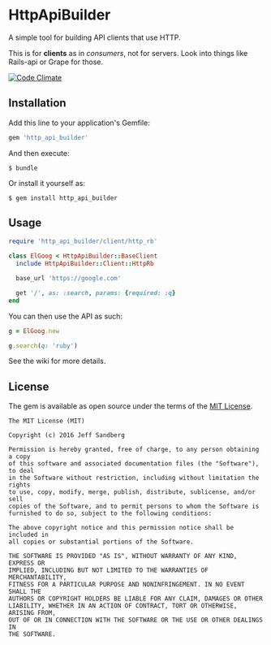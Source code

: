 # HttpApiBuilder
A simple tool for building API clients that use HTTP.

This is for **clients** as in *consumers*, not for servers. Look into things like Rails-api or Grape for those.

[![Code Climate](https://codeclimate.com/github/paradox460/http_api_builder/badges/gpa.svg)](https://codeclimate.com/github/paradox460/http_api_builder)

## Installation

Add this line to your application's Gemfile:

```ruby
gem 'http_api_builder'
```

And then execute:

    $ bundle

Or install it yourself as:

    $ gem install http_api_builder

## Usage

```ruby
require 'http_api_builder/client/http_rb'

class ElGoog < HttpApiBuilder::BaseClient
  include HttpApiBuilder::Client::HttpRb

  base_url 'https://google.com'

  get '/', as: :search, params: {required: :q}
end
```

You can then use the API as such:

```ruby
g = ElGoog.new

g.search(q: 'ruby')
```

See the wiki for more details.

## License

The gem is available as open source under the terms of the [MIT License](http://opensource.org/licenses/MIT).


```
The MIT License (MIT)

Copyright (c) 2016 Jeff Sandberg

Permission is hereby granted, free of charge, to any person obtaining a copy
of this software and associated documentation files (the "Software"), to deal
in the Software without restriction, including without limitation the rights
to use, copy, modify, merge, publish, distribute, sublicense, and/or sell
copies of the Software, and to permit persons to whom the Software is
furnished to do so, subject to the following conditions:

The above copyright notice and this permission notice shall be included in
all copies or substantial portions of the Software.

THE SOFTWARE IS PROVIDED "AS IS", WITHOUT WARRANTY OF ANY KIND, EXPRESS OR
IMPLIED, INCLUDING BUT NOT LIMITED TO THE WARRANTIES OF MERCHANTABILITY,
FITNESS FOR A PARTICULAR PURPOSE AND NONINFRINGEMENT. IN NO EVENT SHALL THE
AUTHORS OR COPYRIGHT HOLDERS BE LIABLE FOR ANY CLAIM, DAMAGES OR OTHER
LIABILITY, WHETHER IN AN ACTION OF CONTRACT, TORT OR OTHERWISE, ARISING FROM,
OUT OF OR IN CONNECTION WITH THE SOFTWARE OR THE USE OR OTHER DEALINGS IN
THE SOFTWARE.
```
